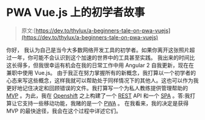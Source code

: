 # PWA Vue.js 上的初学者故事

> 原文:[https://dev.to/thylux/a-beginners-tale-on-pwa-vuejs](https://dev.to/thylux/a-beginners-tale-on-pwa-vuejs)

你好，
我认为自己是当今大多数网络开发工具的初学者。如果你离开这张照片超过一年，你可能不会认识到这个加速的世界中的工具甚至实践。
我出来的时间比这长得多，但我很幸运有机会在我的日常工作中用 Angular 2 自我更新，现在在兼职中使用 Vue.js。
由于我正在努力掌握所有的新概念，我打算以一个初学者的心态来写这些概念，这样我就可以帮助处于同样情况下的其他人。这也可以作为我更好地记住决定和回顾错误的文件。我打算写一个为私人教练提供管理帮助的 [MVP](https://en.wikipedia.org/wiki/Minimum_viable_product) 。为此，我在 [Openshift](https://www.openshift.com/) 之上构建了一个 [REST](https://en.wikipedia.org/wiki/Representational_state_transfer) API 和一个 [SPA](https://en.wikipedia.org/wiki/Single-page_application) 。答:我打算让它支持一些移动功能，我赌的是一个 [PWA](https://developers.google.com/web/progressive-web-apps/) 。
在我看来，我的决定是获得 MVP 的最快途径，我会在这个过程中详述它们。